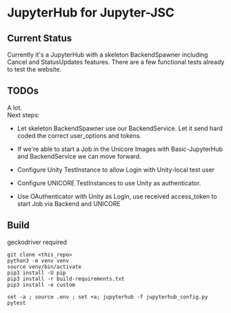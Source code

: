 # JupyterHub for Jupyter-JSC

## Current Status

Currently it's a JupyterHub with a skeleton BackendSpawner including Cancel and StatusUpdates features.
There are a few functional tests already to test the website.

## TODOs

A lot.  
Next steps:

- Let skeleton BackendSpawner use our BackendService. Let it send hard coded the correct user_options and tokens.
- If we're able to start a Job in the Unicore Images with Basic-JupyterHub and BackendService we can move forward.

- Configure Unity TestInstance to allow Login with Unity-local test user
- Configure UNICORE TestInstances to use Unity as authenticator.
- Use OAuthenticator with Unity as Login, use received access_token to start Job via Backend and UNICORE

## Build

geckodriver required

```
git clone <this_repo>
python3 -m venv venv
source venv/bin/activate
pip3 install -U pip
pip3 install -r build-requirements.txt
pip3 install -e custom

set -a ; source .env ; set +a; jupyterhub -f jupyterhub_config.py
pytest
```

